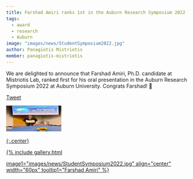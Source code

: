 ```yaml
---
title: Farshad Amiri ranks 1st in the Auburn Research Symposium 2022
tags:
  - award
  - research
  - Auburn
image: "images/news/StudentSymposium2022.jpg"
author: Panagiotis Mistriotis
member: panagiotis-mistriotis
---
```


We are delighted to announce that Farshad Amiri, Ph.D. candidate at Mistriotis Lab, ranked first for his oral presentation in the Auburn Research Symposium 2022 at Auburn University. Congrats Farshad! 🎉

<a href="https://twitter.com/share?ref_src=twsrc%5Etfw" class="twitter-share-button" meta name="twitter:image" content="https://mistriotis-lab.github.io/2022/04/30/post-4.html" data-show-count="false">Tweet</a><script async src="https://platform.twitter.com/widgets.js" charset="utf-8"></script>

<a href="https://mistriotis-lab.github.io/2022/04/30/post-4.html">
         <img alt="Qries" src="images/news/StudentSymposium2022.jpg"
         width=150" height="70">

{:.center}


{%
  include gallery.html

  image1="images/news/StudentSymposium2022.jpg"
  align="center"
  width="60px"
  tooltip1="Farshad Amiri"
%}
